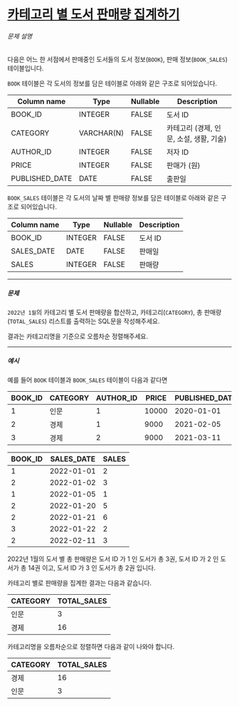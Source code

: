 # [카테고리 별 도서 판매량 집계하기](https://school.programmers.co.kr/learn/courses/30/lessons/144855)


###### 문제 설명


다음은 어느 한 서점에서 판매중인 도서들의 도서 정보(`BOOK`), 판매 정보(`BOOK_SALES`) 테이블입니다.


`BOOK` 테이블은 각 도서의 정보를 담은 테이블로 아래와 같은 구조로 되어있습니다.




| Column name | Type | Nullable | Description |
| --- | --- | --- | --- |
| BOOK\_ID | INTEGER | FALSE | 도서 ID |
| CATEGORY | VARCHAR(N) | FALSE | 카테고리 (경제, 인문, 소설, 생활, 기술) |
| AUTHOR\_ID | INTEGER | FALSE | 저자 ID |
| PRICE | INTEGER | FALSE | 판매가 (원) |
| PUBLISHED\_DATE | DATE | FALSE | 출판일 |


`BOOK_SALES` 테이블은 각 도서의 날짜 별 판매량 정보를 담은 테이블로 아래와 같은 구조로 되어있습니다.




| Column name | Type | Nullable | Description |
| --- | --- | --- | --- |
| BOOK\_ID | INTEGER | FALSE | 도서 ID |
| SALES\_DATE | DATE | FALSE | 판매일 |
| SALES | INTEGER | FALSE | 판매량 |




---


##### 문제


`2022년 1월`의 카테고리 별 도서 판매량을 합산하고, 카테고리(`CATEGORY`), 총 판매량(`TOTAL_SALES`) 리스트를 출력하는 SQL문을 작성해주세요.   

결과는 카테고리명을 기준으로 오름차순 정렬해주세요.




---


##### 예시


예를 들어 `BOOK` 테이블과 `BOOK_SALES` 테이블이 다음과 같다면




| BOOK\_ID | CATEGORY | AUTHOR\_ID | PRICE | PUBLISHED\_DATE |
| --- | --- | --- | --- | --- |
| 1 | 인문 | 1 | 10000 | 2020\-01\-01 |
| 2 | 경제 | 1 | 9000 | 2021\-02\-05 |
| 3 | 경제 | 2 | 9000 | 2021\-03\-11 |



| BOOK\_ID | SALES\_DATE | SALES |
| --- | --- | --- |
| 1 | 2022\-01\-01 | 2 |
| 2 | 2022\-01\-02 | 3 |
| 1 | 2022\-01\-05 | 1 |
| 2 | 2022\-01\-20 | 5 |
| 2 | 2022\-01\-21 | 6 |
| 3 | 2022\-01\-22 | 2 |
| 2 | 2022\-02\-11 | 3 |


2022년 1월의 도서 별 총 판매량은 도서 ID 가 1 인 도서가 총 3권, 도서 ID 가 2 인 도서가 총 14권 이고, 도서 ID 가 3 인 도서가 총 2권 입니다.


카테고리 별로 판매량을 집계한 결과는 다음과 같습니다.




| CATEGORY | TOTAL\_SALES |
| --- | --- |
| 인문 | 3 |
| 경제 | 16 |


카테고리명을 오름차순으로 정렬하면 다음과 같이 나와야 합니다.




| CATEGORY | TOTAL\_SALES |
| --- | --- |
| 경제 | 16 |
| 인문 | 3 |


